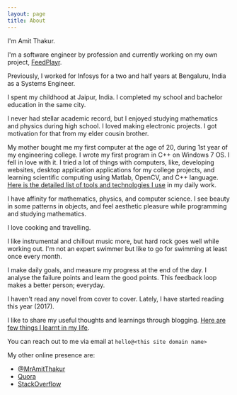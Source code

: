 ```yaml
---
layout: page
title: About
---
```


I'm Amit Thakur.

I'm a software engineer by profession and currently working on my own project, [FeedPlayr](http://feedplayr.com).

Previously, I worked for Infosys for a two and half years at Bengaluru, India as a Systems Engineer.

I spent my childhood at Jaipur, India. I completed my school and bachelor education in the same city.

I never had stellar academic record, but I enjoyed studying mathematics and physics during high school. 
I loved making electronic projects. I got motivation for that from my elder cousin brother.

My mother bought me my first computer at the age of 20, during 1st year of my engineering college.
I wrote my first program in C++ on Windows 7 OS. I fell in love with it.
I tried a lot of things with computers, like, developing websites, desktop application applications 
for my college projects, and learning scientific computing using Matlab, OpenCV, and C++ language. [Here is the detailed list of tools and technologies I use]({{site.baseurl}}/about/tools-technologies-i-use) in my daily work.

I have affinity for mathematics, physics, and computer science. I see beauty in some patterns in objects, 
and feel aesthetic pleasure while programming and studying mathematics.

I love cooking and travelling.

I like instrumental and chillout music more, but hard rock goes well while working out.
I'm not an expert swimmer but like to go for swimming at least once every month.

I make daily goals, and measure my progress at the end of the day.
I analyse the failure points and learn the good points. This feedback loop makes a better person; everyday.

I haven't read any novel from cover to cover. Lately, I have started reading this year (2017).

I like to share my useful thoughts and learnings through blogging. [Here are few things I learnt in my life]({{site.baseurl}}/about/things-learnt).

You can reach out to me via email at ```hello@<this site domain name>```

My other online presence are:

* [@MrAmitThakur](https://twitter.com/MrAmitThakur)
* [Quora](https://www.quora.com/profile/Amit-Thakur-144)
* [StackOverflow](http://stackoverflow.com/users/3513215/livewire)

